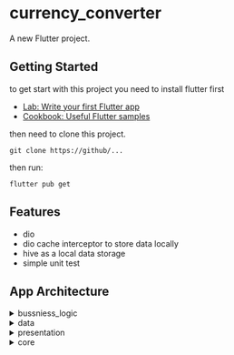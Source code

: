 # currency_converter

A new Flutter project.

## Getting Started

to get start with this project you need to install flutter first
- [Lab: Write your first Flutter app](https://docs.flutter.dev/get-started/codelab)
- [Cookbook: Useful Flutter samples](https://docs.flutter.dev/cookbook)

then need to clone this project.
    
    git clone https://github/...

then run:

    flutter pub get

## Features
* dio 
* dio cache interceptor to store data locally 
* hive as a local data storage
* simple unit test
## App Architecture

<details>
 <summary> bussniess_logic </summary>

	This Folder contains all `BloC`s handling Business Logic and API Requests states
 </details> 


<details>
 <summary> data </summary>

	Models for API requests and Models to help handling the data states, and repositories resbonsilble for handling API requests
 </details> 

<details>
 <summary> presentation</summary>

	Contains Project UI Components (Pages, Widgets, Dialogs, Sheets)

  <details>
  <summary>widgets </summary>

    	This Folder contains the widgets that are shared between pages


   </details>

  <details>
  <summary>pages </summary>

    	This Folder contains All App pages and Screens


   </details>
 </details>





<details>
 <summary> core </summary>

	Contains helper classes and const values and themes
